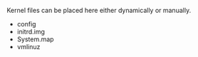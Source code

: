 Kernel files can be placed here either dynamically or manually.  
- config  
- initrd.img  
- System.map  
- vmlinuz  
